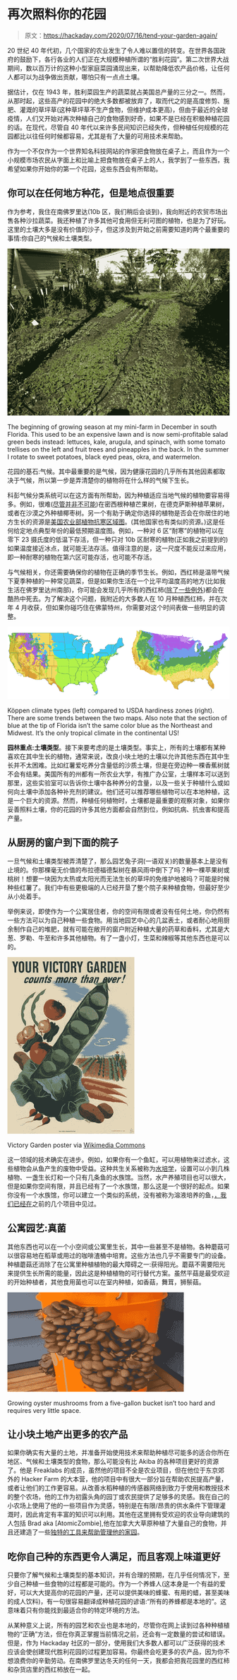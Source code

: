# 再次照料你的花园

> 原文：<https://hackaday.com/2020/07/16/tend-your-garden-again/>

20 世纪 40 年代初，几个国家的农业发生了令人难以置信的转变。在世界各国政府的鼓励下，各行各业的人们正在大规模种植所谓的“胜利花园”。第二次世界大战期间，数以百万计的这种小型家庭菜园涌现出来，以帮助降低农产品价格，让任何人都可以为战争做出贡献，哪怕只有一点点土壤。

据估计，仅在 1943 年，胜利菜园生产的蔬菜就占美国总产量的三分之一。然而，从那时起，这些高产的花园中的绝大多数都被放弃了，取而代之的是高度修剪、施肥、灌溉的草坪草(这种草坪草不生产食物，但维护成本更高)，但由于最近的全球疫情，人们又开始对再次种植自己的食物感到好奇，如果不是已经在积极种植花园的话。在现代，尽管自 40 年代以来许多民间知识已经失传，但种植任何规模的花园都比以往任何时候都容易，尤其是有了大量的可用技术来帮助。

作为一个不仅作为一个世界知名科技网站的作家把食物放在桌子上，而且作为一个小规模市场农民从字面上和比喻上把食物放在桌子上的人，我学到了一些东西，我希望如果你开始你的第一个花园，这些东西会有所帮助。

## 你可以在任何地方种花，但是地点很重要

作为参考，我住在南佛罗里达(10b 区，我们稍后会谈到)，我向附近的农贸市场出售各种沙拉蔬菜。我还种植了许多其他可食用但无利可图的植物，也是为了好玩。这里的土壤大多是没有价值的沙子，但这涉及到开始之前需要知道的两个最重要的事情:你自己的气候和土壤类型。

![](img/d1da5238ad446a9937cd51bf6fde9046.png)

The beginning of growing season at my mini-farm in December in south Florida. This used to be an expensive lawn and is now semi-profitable salad green beds instead: lettuces, kale, arugula, and spinach, with some tomato trellises on the left and fruit trees and pineapples in the back. In the summer I rotate to sweet potatoes, black eyed peas, okra, and watermelon.

花园的基石:气候。其中最重要的是气候，因为健康花园的几乎所有其他因素都取决于气候，所以第一步是弄清楚你的植物将在什么样的气候下生长。

科彭气候分类系统可以在这方面有所帮助，因为种植适应当地气候的植物要容易得多。例如，很难([尽管并非不可能](https://www.youtube.com/watch?v=M_Hs2SUzWpU))在密西根种植芒果树，在德克萨斯种植苹果树，或者在沙漠之外种植椰枣树。另一个有助于确定你选择的植物是否会在你居住的地方生长的资源是[美国农业部植物抗寒区域图](https://planthardiness.ars.usda.gov/PHZMWeb/)。(其他国家也有类似的资源。)这是任何给定地点典型年份的最低预期温度图。例如，一种对 6 区“耐寒”的植物可以在零下 23 摄氏度的低温下存活，但一种只对 10b 区耐寒的植物(正如我之前提到的)如果温度接近冰点，就可能无法存活。值得注意的是，这一尺度不能反过来应用，即一种耐寒的植物在第六区可能存活，也可能不存活。

与气候相关，你还需要确保你的植物在正确的季节生长。例如，西红柿是温带气候下夏季种植的一种常见蔬菜，但是如果你生活在一个比平均温度高的地方(比如我生活在佛罗里达州南部)，你可能会发现几乎所有的西红柿([除了一些例外](http://blogs.ifas.ufl.edu/charlotteco/2019/06/25/tiny-but-tough-the-everglades-tomato/))都会在酷热中死去。为了解决这个问题，我附近的大多数人在 10 月种植西红柿，并在次年 4 月收获，但如果你碰巧住在佛蒙特州，你需要对这个时间表做一些明显的调整。

![](img/e739beb09266455e5e2f03e409e06cdd.png)

Köppen climate types (left) compared to USDA hardiness zones (right). There are some trends between the two maps. Also note that the section of blue at the tip of Florida isn’t the same color blue as the Northeast and Midwest. It’s the only tropical climate in the continental US!

**园林重点:土壤类型**。接下来要考虑的是土壤类型。事实上，所有的土壤都有某种喜欢在其中生长的植物，通常来说，改良小块土地的土壤以允许其他东西在其中生长并不太困难。比如红薯爱吃养分含量低的沙质土壤，但是在旁边种一棵香蕉树就不会有结果。美国所有的州都有一所农业大学，有推广办公室，土壤样本可以送到那里，这些实验室可以告诉你土壤中各种养分的含量，以及一些关于种植什么或如何向土壤中添加各种补充剂的建议。他们还可以推荐哪些植物可以在本地种植，这是一个巨大的资源。然而，种植任何植物时，土壤都是最重要的观察对象，如果你妥善照料土壤，你的花园的许多其他方面都会自然到位，例如抗病、抗虫害和提高产量。

## 从厨房的窗户到下面的院子

一旦气候和土壤类型被弄清楚了，那么园艺兔子洞(一语双关)的数量基本上是没有止境的。你那棵毫无价值的布拉德福德梨树在暴风雨中倒下了吗？种一棵苹果树或桃树！想要一块因为太热或太阳光而无法生长的草坪的免维护地被吗？可能是时候种些红薯了。我们中有些更极端的人已经开垦了整个院子来种植食物，但最好至少从小处着手。

举例来说，即使作为一个公寓居住者，你的空间有限或者没有任何土地，你仍然有一些方法可以为自己种植一些食物。用当地园艺中心的几盆表土，或者耐心地用厨余制作自己的堆肥，就有可能在敞开的窗户附近种植大量的药草和香料，尤其是大葱、罗勒、牛至和许多其他植物。有了一盏小灯，生菜和辣椒等其他东西也是可以的。

![](img/e23fc65e17baba0a840c8cdab28891e6.png)

Victory Garden poster via [Wikimedia Commons](https://commons.wikimedia.org/wiki/File:Victory-garden.jpg)

这一领域的技术确实在进步。例如，如果你有一个鱼缸，可以用植物来过滤水，这些植物会从鱼产生的废物中受益。这种共生关系被称为[水培学](https://hackaday.com/2015/06/06/hacklet-50-hydroponic-projects/)，设置可以小到几株植物、一盏生长灯和一个只有几条鱼的水族馆。当然，水产养殖项目也可以很大，但是如果你空间有限，并且已经有了一个水族馆，那么这是一个很好的起点。如果你没有一个水族馆，你可以建立一个类似的系统，没有被称为溶液培养的鱼，[，我们已经在](https://hackaday.com/2020/06/16/compile-a-hydroponics-system-from-source/)之前的几个项目中见过。

## 公寓园艺:真菌

其他东西也可以在一个小空间或公寓里生长，其中一些甚至不是植物。各种蘑菇可以很容易地在稻草或用过的咖啡渣桶中培育。这些方法也几乎不需要专门的设备。种植蘑菇还消除了在公寓里种植植物的最大障碍之一:获得阳光。蘑菇不需要阳光来提供生长所需的能量，因此这是种植植物的可行替代方案。虽然平菇是最受欢迎的开始种植者，其他食用菌也可以在室内种植，如香菇，舞茸，狮鬃菇。

[![](img/c3db724f1f2cf88d05e14a8fa14ee0d5.png)](https://hackaday.com/wp-content/uploads/2020/07/mushrooms-grown-in-a-bucket.jpeg)

Growing oyster mushrooms from a five-gallon bucket isn’t too hard and requires very little space.

## 让小块土地产出更多的农产品

如果你确实有大量的土地，并准备开始使用技术来帮助种植尽可能多的适合你所在地区、气候和土壤类型的食物，那么可能没有比 Akiba 的各种项目更好的资源了。他是 Freaklabs 的成员，虽然他的项目不全是农业项目，但在他位于东京郊外的 Hacker Farm 的大本营，他的项目中有很大一部分旨在帮助农民提高产量，或者让他们的工作更容易。从改善水稻种植的传感器网络到致力于使用和教授技术的整个农场，他的工作为初露头角的园丁或农民提供了足够多的灵感。我在自己的小农场上使用了他的一些项目作为灵感，特别是在有限/昂贵的供水条件下管理灌溉时，因此肯定有丰富的知识可以利用。其他在这里拥有受欢迎的农业导向建筑的人包括 Brad aka [AtomicZombie],他在加拿大大草原种植了大量自己的食物，并且还建造了一些[独特的工具来帮助管理他的家园](https://hackaday.com/2019/08/13/electric-dump-truck-tricycle-is-no-toy/)。

## 吃你自己种的东西更令人满足，而且客观上味道更好

只要你了解气候和土壤类型的基本知识，并有合理的预期，在几乎任何情况下，至少自己种植一些食物的过程都是可能的。作为一个养蜂人(这本身是一个有益的爱好，可以大大提高你的花园的产量，还可以提供美味的蜂蜜、有用的蜡，甚至美味的成人饮料)，有一句很容易翻译成种植花园的谚语:“所有的养蜂都是本地的”。这意味着只有你能找到最适合你的特定环境的方法。

从某种意义上说，所有的园艺和农业也是本地的，尽管你在网上读到过各种种植植物的“正确”方法，但在你真正掌握当前情况之前，还会有一定数量的尝试和错误。但是，作为 Hackaday 社区的一部分，使用我们大多数人都可以广泛获得的技术应该会使创建现代胜利花园的过程更加容易。你最终会吃更多的农产品，因为你不想浪费你的辛勤劳动。在南佛罗里达冬天的任何一天，我都会把我花园里的西红柿和杂货店里的西红柿放在一起。